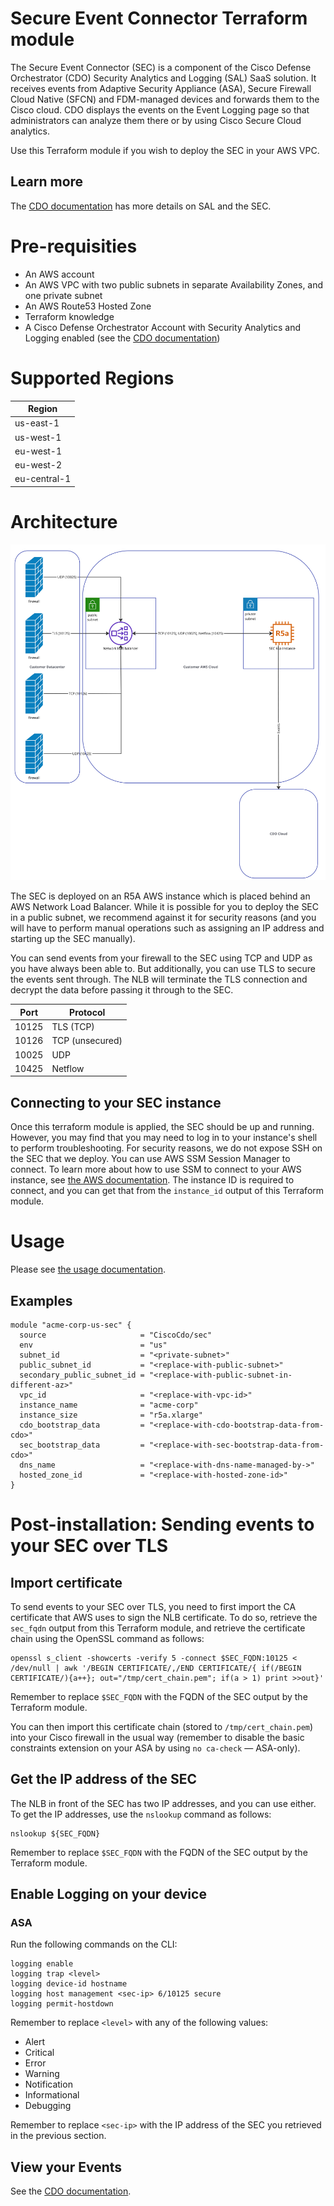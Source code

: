 # Secure Event Connector Terraform module

The Secure Event Connector (SEC) is a component of the Cisco Defense Orchestrator (CDO) Security Analytics and Logging (SAL) SaaS solution. It receives events from Adaptive Security Appliance (ASA), Secure Firewall Cloud Native (SFCN) and FDM-managed devices and forwards them to the Cisco cloud. CDO displays the events on the Event Logging page so that administrators can analyze them there or by using Cisco Secure Cloud analytics.

Use this Terraform module if you wish to deploy the SEC in your AWS VPC.

## Learn more

The [CDO documentation](https://docs.defenseorchestrator.com/#!c-secure-event-connectors.html) has more details on SAL and the SEC.

# Pre-requisities
- An AWS account
- An AWS VPC with two public subnets in separate Availability Zones, and one private subnet
- An AWS Route53 Hosted Zone
- Terraform knowledge
- A Cisco Defense Orchestrator Account with Security Analytics and Logging enabled (see the [CDO documentation](https://docs.defenseorchestrator.com/#!g-cisco-security-analytics-and-logging.html))

# Supported Regions

| Region       |
| ------------ |
| us-east-1    |
| us-west-1    |
| eu-west-1    |
| eu-west-2    |
| eu-central-1 |

# Architecture

![archiecture](architecture.jpg "Architecture")

The SEC is deployed on an R5A AWS instance which is placed behind an AWS Network Load Balancer. While it is possible for you to deploy the SEC in a public subnet, we recommend against it for security reasons (and you will have to perform manual operations such as assigning an IP address and starting up the SEC manually).

You can send events from your firewall to the SEC using TCP and UDP as you have always been able to. But additionally, you can use TLS to secure the events sent through. The NLB will terminate the TLS connection and decrypt the data before passing it through to the SEC.

| Port  | Protocol        |
| ----- | --------------- |
| 10125 | TLS (TCP)       |
| 10126 | TCP (unsecured) |
| 10025 | UDP             |
| 10425 | Netflow         |

## Connecting to your SEC instance

Once this terraform module is applied, the SEC should be up and running. However, you may find that you may need to log in to your instance's shell to perform troubleshooting. For security reasons, we do not expose SSH on the SEC that we deploy. You can use AWS SSM Session Manager to connect. To learn more about how to use SSM to connect to your AWS instance, see [the AWS documentation](https://docs.aws.amazon.com/systems-manager/latest/userguide/session-manager-working-with.html). The instance ID is required to connect, and you can get that from the `instance_id` output of this Terraform module.

# Usage

Please see [the usage documentation](USAGE.md).

## Examples

```
module "acme-corp-us-sec" {
  source                     = "CiscoCdo/sec"
  env                        = "us"
  subnet_id                  = "<private-subnet>"
  public_subnet_id           = "<replace-with-public-subnet>"
  secondary_public_subnet_id = "<replace-with-public-subnet-in-different-az>"
  vpc_id                     = "<replace-with-vpc-id>"
  instance_name              = "acme-corp"
  instance_size              = "r5a.xlarge"
  cdo_bootstrap_data         = "<replace-with-cdo-bootstrap-data-from-cdo>"
  sec_bootstrap_data         = "<replace-with-sec-bootstrap-data-from-cdo>"
  dns_name                   = "<replace-with-dns-name-managed-by->"
  hosted_zone_id             = "<replace-with-hosted-zone-id>"
}
```

# Post-installation: Sending events to your SEC over TLS

## Import certificate

To send events to your SEC over TLS, you need to first import the CA certificate that AWS uses to sign the NLB certificate. To do so, retrieve the `sec_fqdn` output from this Terraform module, and retrieve the certificate chain using the OpenSSL command as follows:
```
openssl s_client -showcerts -verify 5 -connect $SEC_FQDN:10125 < /dev/null | awk '/BEGIN CERTIFICATE/,/END CERTIFICATE/{ if(/BEGIN CERTIFICATE/){a++}; out="/tmp/cert_chain.pem"; if(a > 1) print >>out}'
```

Remember to replace `$SEC_FQDN` with the FQDN of the SEC output by the Terraform module.

You can then import this certificate chain (stored to `/tmp/cert_chain.pem`) into your Cisco firewall in the usual way (remember to disable the basic constraints extension on your ASA by using `no ca-check` — ASA-only).

## Get the IP address of the SEC

The NLB in front of the SEC has two IP addresses, and you can use either. To get the IP addresses, use the `nslookup` command as follows:
```
nslookup ${SEC_FQDN}
```

Remember to replace `$SEC_FQDN` with the FQDN of the SEC output by the Terraform module.

## Enable Logging on your device

### ASA

Run the following commands on the CLI:
```
logging enable
logging trap <level>
logging device-id hostname
logging host management <sec-ip> 6/10125 secure
logging permit-hostdown
```

Remember to replace `<level>` with any of the following values:
- Alert
- Critical
- Error
- Warning
- Notification
- Informational
- Debugging

Remember to replace `<sec-ip>` with the IP address of the SEC you retrieved in the previous section.

## View your Events

See the [CDO documentation](https://docs.defenseorchestrator.com/#!c_monitoring-stealthwatch-cloud-alerts-generated-from-firewall-events.html).